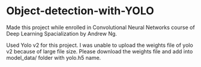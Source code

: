# Object-detection-with-YOLO 

Made this project while enrolled in Convolutional Neural Networks course of Deep Learning Spacialization by Andrew Ng.

Used Yolo v2 for this project. I was unable to upload the weights file of yolo v2 because of large file size. Please download the weights file and add into model_data/ folder with yolo.h5 name.
